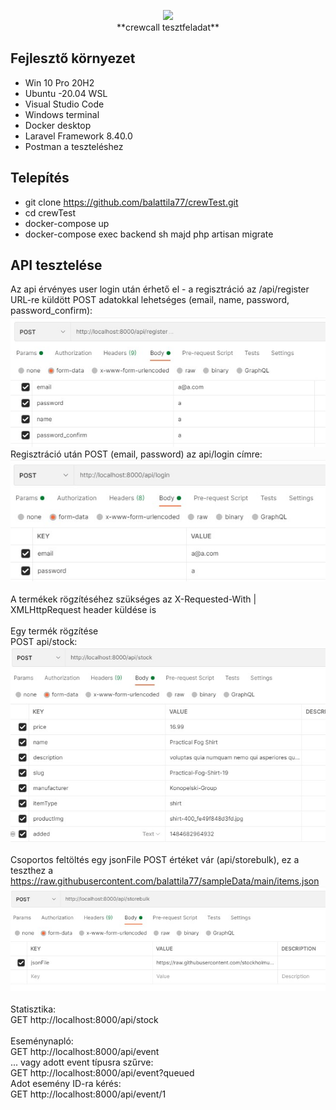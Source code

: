 <p align="center"><img src="https://images.crewcall.hu/x50/o/storage/settings/April2020/Itiu5vWMSZG1xeHJ22EO.png" ><br /> **crewcall tesztfeladat** </p>


## Fejlesztő környezet

- Win 10 Pro 20H2 
- Ubuntu -20.04 WSL
- Visual Studio Code
- Windows terminal
- Docker desktop
- Laravel Framework 8.40.0
- Postman a teszteléshez

## Telepítés

- git clone https://github.com/balattila77/crewTest.git
- cd crewTest
- docker-compose up
- docker-compose exec backend sh majd php artisan migrate

## API tesztelése

Az api érvényes user login után érhető el - a regisztráció az /api/register URL-re küldött
POST adatokkal lehetséges (email, name, password, password_confirm):
<br /><img src="https://github.com/balattila77/crewTest-documentation/blob/main/registration.jpg" alt="user reg" ><br />
Regisztráció után  POST (email, password) az api/login címre:
<br /><img src="https://github.com/balattila77/crewTest-documentation/blob/main/login.jpg" alt="user login" ><br /><br />
A termékek rögzítéséhez szükséges az X-Requested-With | XMLHttpRequest header küldése is
<br /><br />
Egy termék rögzítése<br />
POST api/stock:
<br /><img src="https://github.com/balattila77/crewTest-documentation/blob/main/oneitem.jpg" alt="post one item" ><br /><br />
Csoportos feltöltés egy jsonFile POST értéket vár (api/storebulk), ez a teszthez a 
https://raw.githubusercontent.com/balattila77/sampleData/main/items.json
<br /><img src="https://github.com/balattila77/crewTest-documentation/blob/main/storebulk.jpg" alt="post bulk item" ><br /><br />
Statisztika: <br />
GET http://localhost:8000/api/stock<br /><br />
Eseménynapló:<br />
GET http://localhost:8000/api/event<br />
... vagy adott event típusra szűrve:<br />
GET http://localhost:8000/api/event?queued<br />
Adot esemény ID-ra kérés:<br />
GET http://localhost:8000/api/event/1<br />






